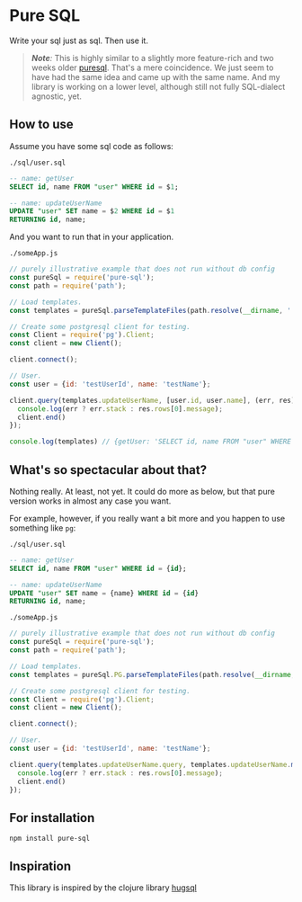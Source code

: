 # Pure SQL

Write your sql just as sql. Then use it.

> _**Note**:_
> This is highly similar to a slightly more feature-rich and two weeks older [puresql](https://github.com/neonerd/puresql).
> That's a mere coincidence. We just seem to have had the same idea and came up with the same name.
> And my library is working on a lower level, although still not fully SQL-dialect agnostic, yet.

## How to use

Assume you have some sql code as follows:

`./sql/user.sql`
```sql
-- name: getUser
SELECT id, name FROM "user" WHERE id = $1;

-- name: updateUserName
UPDATE "user" SET name = $2 WHERE id = $1
RETURNING id, name;
```

And you want to run that in your application.

`./someApp.js`
```js
// purely illustrative example that does not run without db config
const pureSql = require('pure-sql');
const path = require('path');

// Load templates.
const templates = pureSql.parseTemplateFiles(path.resolve(__dirname, './sql'), '.sql');

// Create some postgresql client for testing.
const Client = require('pg').Client;
const client = new Client();

client.connect();

// User.
const user = {id: 'testUserId', name: 'testName'};

client.query(templates.updateUserName, [user.id, user.name], (err, res) => {
  console.log(err ? err.stack : res.rows[0].message);
  client.end()
});

console.log(templates) // {getUser: 'SELECT id, name FROM "user" WHERE id = $1;', updateUserName: 'UPDATE "user" SET name = $2 WHERE id = $1\nRETURNING id, name;'}
```

## What's so spectacular about that?

Nothing really. At least, not yet. It could do more as below, but that pure version works in almost
any case you want.

For example, however, if you really want a bit more and you happen to use something like `pg`:

`./sql/user.sql`
```sql
-- name: getUser
SELECT id, name FROM "user" WHERE id = {id};

-- name: updateUserName
UPDATE "user" SET name = {name} WHERE id = {id}
RETURNING id, name;
```
`./someApp.js`
```js
// purely illustrative example that does not run without db config
const pureSql = require('pure-sql');
const path = require('path');

// Load templates.
const templates = pureSql.PG.parseTemplateFiles(path.resolve(__dirname, './sql'), '.sql');

// Create some postgresql client for testing.
const Client = require('pg').Client;
const client = new Client();

client.connect();

// User.
const user = {id: 'testUserId', name: 'testName'};

client.query(templates.updateUserName.query, templates.updateUserName.map(user), (err, res) => {
  console.log(err ? err.stack : res.rows[0].message);
  client.end()
});
```

## For installation

`npm install pure-sql`

## Inspiration

This library is inspired by the clojure library [hugsql](https://github.com/layerware/hugsql)
